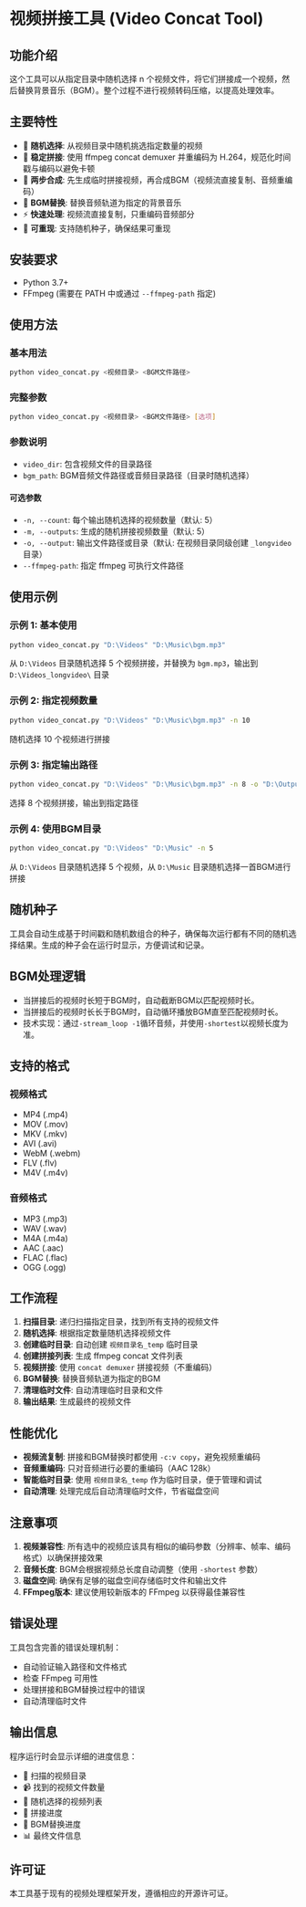 # 视频拼接工具 (Video Concat Tool)

## 功能介绍

这个工具可以从指定目录中随机选择 n 个视频文件，将它们拼接成一个视频，然后替换背景音乐（BGM）。整个过程不进行视频转码压缩，以提高处理效率。

## 主要特性

- 🎲 **随机选择**: 从视频目录中随机挑选指定数量的视频
- 🔗 **稳定拼接**: 使用 ffmpeg concat demuxer 并重编码为 H.264，规范化时间戳与编码以避免卡顿
- 🎵 **两步合成**: 先生成临时拼接视频，再合成BGM（视频流直接复制、音频重编码）
- 🎵 **BGM替换**: 替换音频轨道为指定的背景音乐
- ⚡ **快速处理**: 视频流直接复制，只重编码音频部分
- 🎯 **可重现**: 支持随机种子，确保结果可重现

## 安装要求

- Python 3.7+
- FFmpeg (需要在 PATH 中或通过 `--ffmpeg-path` 指定)

## 使用方法

### 基本用法

```bash
python video_concat.py <视频目录> <BGM文件路径>
```

### 完整参数

```bash
python video_concat.py <视频目录> <BGM文件路径> [选项]
```

### 参数说明

- `video_dir`: 包含视频文件的目录路径
- `bgm_path`: BGM音频文件路径或音频目录路径（目录时随机选择）

#### 可选参数

- `-n, --count`: 每个输出随机选择的视频数量（默认: 5）
- `-m, --outputs`: 生成的随机拼接视频数量（默认: 5）
- `-o, --output`: 输出文件路径或目录（默认: 在视频目录同级创建 `_longvideo` 目录）
- `--ffmpeg-path`: 指定 ffmpeg 可执行文件路径

## 使用示例

### 示例 1: 基本使用
```bash
python video_concat.py "D:\Videos" "D:\Music\bgm.mp3"
```
从 `D:\Videos` 目录随机选择 5 个视频拼接，并替换为 `bgm.mp3`，输出到 `D:\Videos_longvideo\` 目录

### 示例 2: 指定视频数量
```bash
python video_concat.py "D:\Videos" "D:\Music\bgm.mp3" -n 10
```
随机选择 10 个视频进行拼接

### 示例 3: 指定输出路径
```bash
python video_concat.py "D:\Videos" "D:\Music\bgm.mp3" -n 8 -o "D:\Output\final_video.mp4"
```
选择 8 个视频拼接，输出到指定路径

### 示例 4: 使用BGM目录
```bash
python video_concat.py "D:\Videos" "D:\Music" -n 5
```
从 `D:\Videos` 目录随机选择 5 个视频，从 `D:\Music` 目录随机选择一首BGM进行拼接

## 随机种子

工具会自动生成基于时间戳和随机数组合的种子，确保每次运行都有不同的随机选择结果。生成的种子会在运行时显示，方便调试和记录。

## BGM处理逻辑

- 当拼接后的视频时长短于BGM时，自动截断BGM以匹配视频时长。
- 当拼接后的视频时长长于BGM时，自动循环播放BGM直至匹配视频时长。
- 技术实现：通过`-stream_loop -1`循环音频，并使用`-shortest`以视频长度为准。

## 支持的格式

### 视频格式
- MP4 (.mp4)
- MOV (.mov)
- MKV (.mkv)
- AVI (.avi)
- WebM (.webm)
- FLV (.flv)
- M4V (.m4v)

### 音频格式
- MP3 (.mp3)
- WAV (.wav)
- M4A (.m4a)
- AAC (.aac)
- FLAC (.flac)
- OGG (.ogg)

## 工作流程

1. **扫描目录**: 递归扫描指定目录，找到所有支持的视频文件
2. **随机选择**: 根据指定数量随机选择视频文件
3. **创建临时目录**: 自动创建 `视频目录名_temp` 临时目录
4. **创建拼接列表**: 生成 ffmpeg concat 文件列表
5. **视频拼接**: 使用 `concat demuxer` 拼接视频（不重编码）
6. **BGM替换**: 替换音频轨道为指定的BGM
7. **清理临时文件**: 自动清理临时目录和文件
8. **输出结果**: 生成最终的视频文件

## 性能优化

- **视频流复制**: 拼接和BGM替换时都使用 `-c:v copy`，避免视频重编码
- **音频重编码**: 只对音频进行必要的重编码（AAC 128k）
- **智能临时目录**: 使用 `视频目录名_temp` 作为临时目录，便于管理和调试
- **自动清理**: 处理完成后自动清理临时文件，节省磁盘空间

## 注意事项

1. **视频兼容性**: 所有选中的视频应该具有相似的编码参数（分辨率、帧率、编码格式）以确保拼接效果
2. **音频长度**: BGM会根据视频总长度自动调整（使用 `-shortest` 参数）
3. **磁盘空间**: 确保有足够的磁盘空间存储临时文件和输出文件
4. **FFmpeg版本**: 建议使用较新版本的 FFmpeg 以获得最佳兼容性

## 错误处理

工具包含完善的错误处理机制：
- 自动验证输入路径和文件格式
- 检查 FFmpeg 可用性
- 处理拼接和BGM替换过程中的错误
- 自动清理临时文件

## 输出信息

程序运行时会显示详细的进度信息：
- 📁 扫描的视频目录
- 📹 找到的视频文件数量
- 🎲 随机选择的视频列表
- 🔗 拼接进度
- 🎵 BGM替换进度
- 📊 最终文件信息

## 许可证

本工具基于现有的视频处理框架开发，遵循相应的开源许可证。